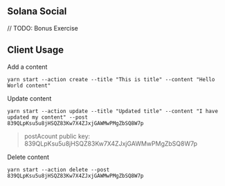 Solana Social
---

// TODO: Bonus Exercise

## Client Usage

Add a content

```
yarn start --action create --title "This is title" --content "Hello World content"
```

Update content

```
yarn start --action update --title "Updated title" --content "I have updated my content" --post 839QLpKsu5u8jHSQZ83Kw7X4ZJxjGAWMwPMgZbSQ8W7p
```

> postAcount public key: 839QLpKsu5u8jHSQZ83Kw7X4ZJxjGAWMwPMgZbSQ8W7p

Delete content

```
yarn start --action delete --post 839QLpKsu5u8jHSQZ83Kw7X4ZJxjGAWMwPMgZbSQ8W7p
```

